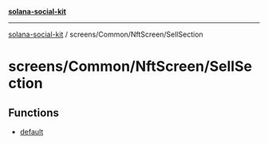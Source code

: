 [**solana-social-kit**](../../../../README.md)

***

[solana-social-kit](../../../../README.md) / screens/Common/NftScreen/SellSection

# screens/Common/NftScreen/SellSection

## Functions

- [default](functions/default.md)
